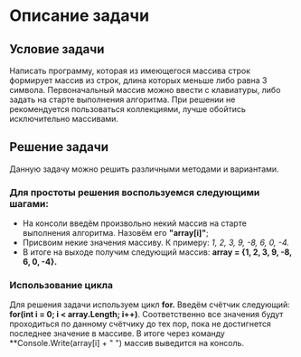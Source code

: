 # Описание задачи

## Условие задачи
Написать программу, которая из имеющегося массива строк формирует массив из строк, длина которых меньше либо равна 3 символа. Первоначальный массив можно ввести с клавиатуры, либо задать на старте выполнения алгоритма. При решении не рекомендуется пользоваться коллекциями, лучше обойтись исключительно массивами.

## Решение задачи
Данную задачу можно решить различными методами и вариантами.

### Для простоты решения воспользуемся следующими шагами:
- На консоли введём произвольно некий массив на старте выполнения алгоритма. Назовём его **"array[i]"**;
- Присвоим некие значения массиву. К примеру: *1, 2, 3, 9, -8, 6, 0, -4.*
- В итоге на выходе получим следующий массив: **array = {1, 2, 3, 9, -8, 6, 0, -4}.**

### Использование цикла
Для решения задачи используем цикл **for.** Введём счётчик следующий: **for(int i = 0; i < array.Length; i++)**. Соответственно все значения будут проходиться по данному счётчику до тех пор, пока не достигнется последнее значение в массиве. В итоге через команду **Console.Write(array[i] + " ") массив выведится на консоль.